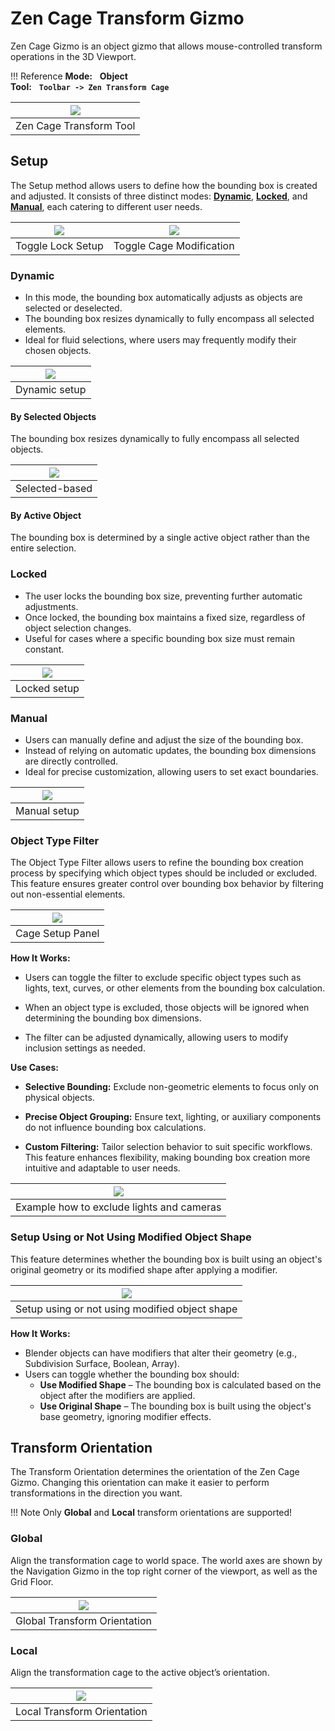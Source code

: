 # Zen Cage Transform Gizmo
Zen Cage Gizmo is an object gizmo that allows mouse-controlled transform operations in the 3D Viewport. 

!!! Reference
    **Mode:** &nbsp; **Object** <br>
    **Tool:** &nbsp; **`Toolbar -> Zen Transform Cage`**

| ![](img/screen/cage_tool_preview.png) |
|---|
| Zen Cage Transform Tool |

## Setup
The Setup method allows users to define how the bounding box is created and adjusted. It consists of three distinct modes: [**Dynamic**](#dynamic), [**Locked**](#locked), and [**Manual**](#manual), each catering to different user needs.

| ![](img/screen/cage_setup_lock.png) | ![](img/screen/cage_setup_modify.png) |
|---|---|
| Toggle Lock Setup | Toggle Cage Modification |

### Dynamic
- In this mode, the bounding box automatically adjusts as objects are selected or deselected.
- The bounding box resizes dynamically to fully encompass all selected elements.
- Ideal for fluid selections, where users may frequently modify their chosen objects.

| ![](img/screen/setup_dynamic.gif) |
|---|
| Dynamic setup |

#### By Selected Objects
The bounding box resizes dynamically to fully encompass all selected objects.

| ![](img/screen/cage_setup_selected_active.png) |
|---|
| Selected-based |

#### By Active Object
The bounding box is determined by a single active object rather than the entire selection.

### Locked
- The user locks the bounding box size, preventing further automatic adjustments.
- Once locked, the bounding box maintains a fixed size, regardless of object selection changes.
- Useful for cases where a specific bounding box size must remain constant.

| ![](img/screen/locked_setup.gif) |
|---|
| Locked setup |

### Manual
- Users can manually define and adjust the size of the bounding box.
- Instead of relying on automatic updates, the bounding box dimensions are directly controlled.
- Ideal for precise customization, allowing users to set exact boundaries.

| ![](img/screen/manual_setup.gif) |
|---|
| Manual setup |

### Object Type Filter
The Object Type Filter allows users to refine the bounding box creation process by specifying which object types should be included or excluded. This feature ensures greater control over bounding box behavior by filtering out non-essential elements.

| ![](img/screen/cage_setup_panel.png) |
|---|
| Cage Setup Panel |

**How It Works:**

- Users can toggle the filter to exclude specific object types such as lights, text, curves, or other elements from the bounding box calculation.

- When an object type is excluded, those objects will be ignored when determining the bounding box dimensions.

- The filter can be adjusted dynamically, allowing users to modify inclusion settings as needed.

**Use Cases:**

- **Selective Bounding:** Exclude non-geometric elements to focus only on physical objects.

- **Precise Object Grouping:** Ensure text, lighting, or auxiliary components do not influence bounding box calculations.

- **Custom Filtering:** Tailor selection behavior to suit specific workflows.
This feature enhances flexibility, making bounding box creation more intuitive and adaptable to user needs.

| ![](img/screen/object_type_filter.gif) |
|---|
| Example how to exclude lights and cameras |

### Setup Using or Not Using Modified Object Shape
This feature determines whether the bounding box is built using an object's original geometry or its modified shape after applying a modifier.

| ![](img/screen/cage_setup_show_with_modifiers.png) |
|---|
| Setup using or not using modified object shape |

**How It Works:**

- Blender objects can have modifiers that alter their geometry (e.g., Subdivision Surface, Boolean, Array).
- Users can toggle whether the bounding box should:
    - **Use Modified Shape** – The bounding box is calculated based on the object after the modifiers are applied.
    - **Use Original Shape** – The bounding box is built using the object's base geometry, ignoring modifier effects.

## Transform Orientation
The Transform Orientation determines the orientation of the Zen Cage Gizmo. Changing this orientation can make it easier to perform transformations in the direction you want.

!!! Note
    Only **Global** and **Local** transform orientations are supported!

### Global
Align the transformation cage to world space. The world axes are shown by the Navigation Gizmo in the top right corner of the viewport, as well as the Grid Floor.

| ![](img/screen/cage_global_transform_orientation.png) |
|---|
| Global Transform Orientation |

### Local
Align the transformation cage to the active object’s orientation.

| ![](img/screen/cage_local_transform_orientation.png) |
|---|
| Local Transform Orientation |
